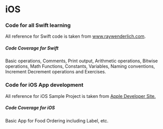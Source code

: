 # iOS
### Code for all Swift learning
All reference for Swift code is taken from <a href="https://www.raywenderlich.com/143771/swift-tutorial-part-1-expressions-variables-constants">www.raywenderlich.com</a>. 

##### Code Coverage for Swift
Basic operations, Comments, Print output, Arithmetic operations, Bitwise operations, Math Functions, Constants, Variables, Naming conventions, Increment Decrement operations and Exercises.

### Code for iOS App development
All reference for iOS Sample Project is taken from <a href="https://developer.apple.com/library/content/referencelibrary/GettingStarted/DevelopiOSAppsSwift/index.html">Apple Developer Site.</a>

##### Code Coverage for iOS
Basic App for Food Ordering including Label, etc.
